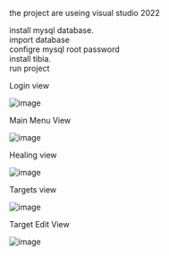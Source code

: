 the project are useing visual studio 2022


install mysql database.  
import database  
configre mysql root password  
install tibia.  
run project  

Login view

![image](https://user-images.githubusercontent.com/11563559/187028041-83406e2c-2f1f-40c0-a993-6c5427d5c7c4.png)

Main Menu View

![image](https://user-images.githubusercontent.com/11563559/187028004-20a8cec9-c087-43a6-a46b-945494ee84de.png)

Healing view

![image](https://user-images.githubusercontent.com/11563559/187028027-2e79c302-d8b5-4a1c-a67c-c43f486d312d.png)

Targets view

![image](https://user-images.githubusercontent.com/11563559/187028097-88c91c1c-1efd-4898-9a9c-bc5d59f79545.png)

Target Edit View

![image](https://user-images.githubusercontent.com/11563559/187028145-bf45972f-7a00-480f-a2a1-b72c1ba53587.png)

